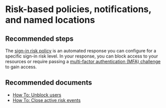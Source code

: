 <properties
    pageTitle="Settings (such as risk-based policies, notifications, and named locations)"
    description="Settings (such as risk-based policies, notifications, and named locations)"
    service="microsoft.aad"
    resource="Microsoft_AAD_IAM"
    authors="curtand"
    displayOrder="1770"
    supportTopicIds="32596869"
    selfHelpType="generic"
    resourceTags=""
    productPesIds="16579"
    cloudEnvironments="public"
 />

# Risk-based policies, notifications, and named locations

## **Recommended steps**

The [sign-in risk policy](https://docs.microsoft.com/azure/active-directory/identity-protection/howto-sign-in-risk-policy) is an automated response you can configure for a specific sign-in risk level. In your response, you can block access to your resources or require passing a [multi-factor authentication (MFA) challenge](https://docs.microsoft.com/azure/active-directory/identity-protection/howto-mfa-policy) to gain access.

## **Recommended documents**

* [How To: Unblock users](https://docs.microsoft.com/azure/active-directory/identity-protection/howto-unblock-user)
* [How To: Close active risk events](https://docs.microsoft.com/azure/active-directory/identity-protection/howto-close-active-risk-events)
